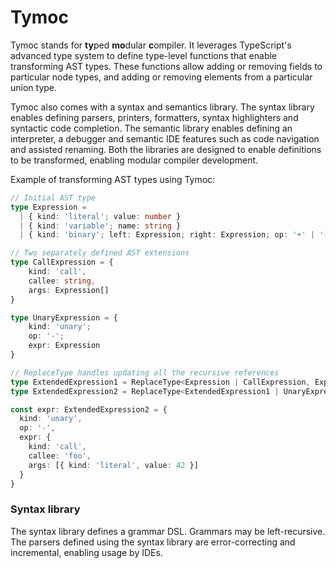 # Tymoc
Tymoc stands for **ty**ped **mo**dular **c**ompiler. It leverages TypeScript's advanced type system to define type-level functions that enable transforming AST types. These functions allow adding or removing fields to particular node types, and adding or removing elements from a particular union type.

Tymoc also comes with a syntax and semantics library. The syntax library enables defining parsers, printers, formatters, syntax highlighters and syntactic code completion. The semantic library enables defining an interpreter, a debugger and semantic IDE features such as code navigation and assisted renaming. Both the libraries are designed to enable definitions to be transformed, enabling modular compiler development.

Example of transforming AST types using Tymoc:

```ts
// Initial AST type
type Expression = 
  | { kind: 'literal'; value: number }
  | { kind: 'variable'; name: string }
  | { kind: 'binary'; left: Expression; right: Expression; op: '+' | '-' }

// Two separately defined AST extensions
type CallExpression = { 
    kind: 'call', 
    callee: string, 
    args: Expression[] 
}

type UnaryExpression = { 
    kind: 'unary'; 
    op: '-'; 
    expr: Expression 
}

// ReplaceType handles updating all the recursive references
type ExtendedExpression1 = ReplaceType<Expression | CallExpression, Expression, Expression | CallExpression>
type ExtendedExpression2 = ReplaceType<ExtendedExpression1 | UnaryExpression, ExtendedExpression1, ExtendedExpression1 | UnaryExpression>

const expr: ExtendedExpression2 = {
  kind: 'unary',
  op: '-',
  expr: {
    kind: 'call',
    callee: 'foo',
    args: [{ kind: 'literal', value: 42 }]
  }
}
```

### Syntax library
The syntax library defines a grammar DSL. Grammars may be left-recursive.
The parsers defined using the syntax library are error-correcting and incremental, enabling usage by IDEs.
